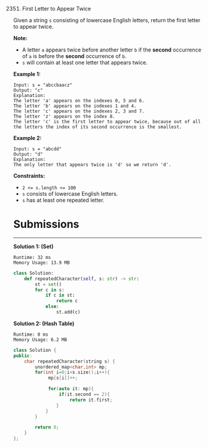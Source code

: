 2351. First Letter to Appear Twice

Given a string `s` consisting of lowercase English letters, return the first letter to appear twice.

**Note:**

* A letter `a` appears twice before another letter `b` if the **second** occurrence of `a` is before the **second** occurrence of `b`.
* `s` will contain at least one letter that appears twice.
 

**Example 1:**
```
Input: s = "abccbaacz"
Output: "c"
Explanation:
The letter 'a' appears on the indexes 0, 5 and 6.
The letter 'b' appears on the indexes 1 and 4.
The letter 'c' appears on the indexes 2, 3 and 7.
The letter 'z' appears on the index 8.
The letter 'c' is the first letter to appear twice, because out of all the letters the index of its second occurrence is the smallest.
```

**Example 2:**
```
Input: s = "abcdd"
Output: "d"
Explanation:
The only letter that appears twice is 'd' so we return 'd'.
```

**Constraints:**

* `2 <= s.length <= 100`
* `s` consists of lowercase English letters.
* `s` has at least one repeated letter.

# Submissions
---
**Solution 1: (Set)**
```
Runtime: 32 ms
Memory Usage: 13.9 MB
```
```python
class Solution:
    def repeatedCharacter(self, s: str) -> str:
        st = set()
        for c in s:
            if c in st:
                return c
            else:
                st.add(c)
```

**Solution 2: (Hash Table)**
```
Runtime: 0 ms
Memory Usage: 6.2 MB
```
```c++
class Solution {
public:
    char repeatedCharacter(string s) {
        unordered_map<char,int> mp;
        for(int i=0;i<s.size();i++){
             mp[s[i]]++;

             for(auto it: mp){
                 if(it.second == 2){
                     return it.first;
                }
            }
        }

        return 0;
    }
};
```

